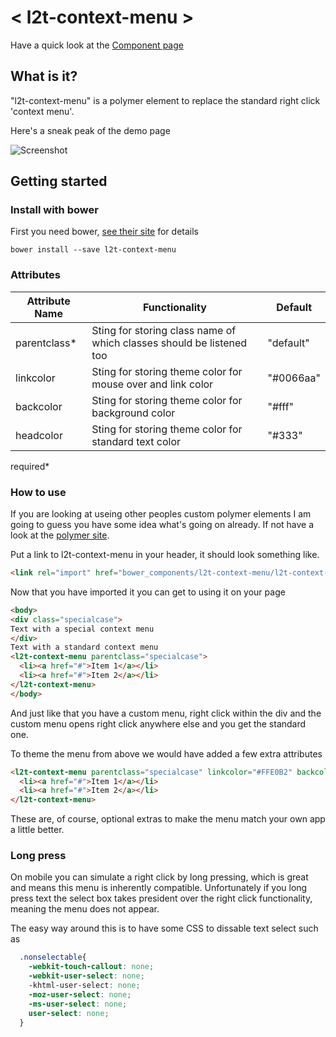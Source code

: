 # < l2t-context-menu >
Have a quick look at the [Component page](http://link2twenty.github.io/l2t-context-menu)

## What is it?
"l2t-context-menu" is a polymer element to replace the standard right click 'context menu'.

Here's a sneak peak of the demo page

![Screenshot](https://media.giphy.com/media/3oEduNTdEfa03WUZPO/giphy.gif)

## Getting started

### Install with bower

First you need bower, [see their site](http://bower.io/) for details 

```
bower install --save l2t-context-menu
```

### Attributes

| Attribute Name | Functionality | Default |
|----------------|-------------|-------------|
| parentclass* | Sting for storing class name of which classes should be listened too | "default" |
| linkcolor | Sting for storing theme color for mouse over and link color | "#0066aa" |
| backcolor | Sting for storing theme color for background color | "#fff" |
| headcolor | Sting for storing theme color for standard text color | "#333" |

required*

### How to use

If you are looking at useing other peoples custom polymer elements I am going to guess you have some idea what's going on already. If not have a look at the [polymer site](http://polymer-project.org).

Put a link to l2t-context-menu in your header, it should look something like.
```html
<link rel="import" href="bower_components/l2t-context-menu/l2t-context-menu.html">
```

Now that you have imported it you can get to using it on your page
```html
<body>
<div class="specialcase">
Text with a special context menu
</div>
Text with a standard context menu
<l2t-context-menu parentclass="specialcase">
  <li><a href="#">Item 1</a></li>
  <li><a href="#">Item 2</a></li>
</l2t-context-menu>
</body>
```

And just like that you have a custom menu, right click within the div and the custom menu opens right click anywhere else and you get the standard one.

To theme the menu from above we would have added a few extra attributes

```html
<l2t-context-menu parentclass="specialcase" linkcolor="#FFE0B2" backcolor="#F57C00" headcolor="#fff">
  <li><a href="#">Item 1</a></li>
  <li><a href="#">Item 2</a></li>
</l2t-context-menu>
```

These are, of course, optional extras to make the menu match your own app a little better.

### Long press

On mobile you can simulate a right click by long pressing, which is great and means this menu is inherently compatible.
Unfortunately if you long press text the select box takes president over the right click functionality, meaning the menu does not appear.

The easy way around this is to have some CSS to dissable text select such as
```css
  .nonselectable{
    -webkit-touch-callout: none;
    -webkit-user-select: none;
    -khtml-user-select: none;
    -moz-user-select: none;
    -ms-user-select: none;
    user-select: none;
  }
```
